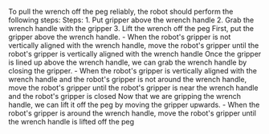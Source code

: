 To pull the wrench off the peg reliably, the robot should perform the following steps:
    Steps: 1. Put gripper above the wrench handle  2. Grab the wrench handle with the gripper  3. Lift the wrench off the peg
    First, put the gripper above the wrench handle.
    - When the robot's gripper is not vertically aligned with the wrench handle, move the robot's gripper until the robot's gripper is vertically aligned with the wrench handle
    Once the gripper is lined up above the wrench handle, we can grab the wrench handle by closing the gripper.
    - When the robot's gripper is vertically aligned with the wrench handle and the robot's gripper is not around the wrench handle, move the robot's gripper until the robot's gripper is near the wrench handle and the robot's gripper is closed
    Now that we are gripping the wrench handle, we can lift it off the peg by moving the gripper upwards.
    - When the robot's gripper is around the wrench handle, move the robot's gripper until the wrench handle is lifted off the peg